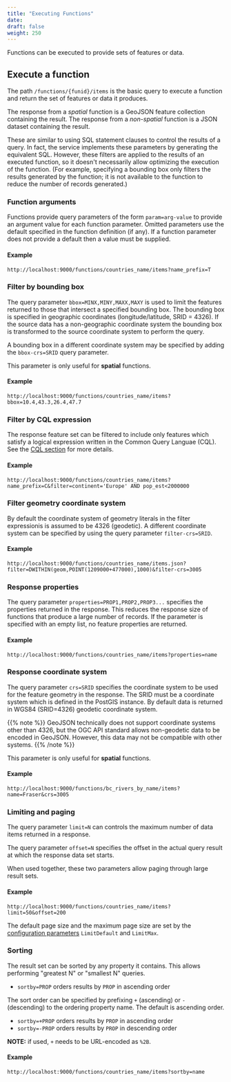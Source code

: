 ```yaml
---
title: "Executing Functions"
date:
draft: false
weight: 250
---
```


Functions can be executed to provide sets of features or data.

## Execute a function
The path `/functions/{funid}/items` is the basic query to execute
a function and return the set of features or data it produces.

The response from a _spatial_ function is a GeoJSON feature collection containing the result.
The response from a _non-spatial_ function is a JSON dataset containing the result.

These are similar to using SQL statement clauses to control the results of a query.
In fact, the service implements these parameters by generating the equivalent SQL.
However, these filters are applied to the results
of an executed function, so it doesn't necessarily allow optimizing the
execution of the function. (For example, specifying a bounding box only filters
the results generated by the function; it is not available to the
function to reduce the number of records generated.)

### Function arguments

Functions provide query parameters of the form `param=arg-value`
to provide an argument value for each function parameter.
Omitted parameters use the default specified in the function definition (if any).
If a function parameter does not provide a default
then a value must be supplied.

#### Example
```
http://localhost:9000/functions/countries_name/items?name_prefix=T
```

### Filter by bounding box

The query parameter `bbox=MINX,MINY,MAXX,MAXY`
is used to limit the features returned to those that intersect
a specified bounding box.
The bounding box is specified in geographic coordinates
(longitude/latitude, SRID = 4326).
If the source data has a non-geographic coordinate system
the bounding box is transformed to the source coordinate system
to perform the query.

A bounding box in a different coordinate system may be specified
by adding the `bbox-crs=SRID` query parameter.

This parameter is only useful for **spatial** functions.

#### Example
```
http://localhost:9000/functions/countries_name/items?bbox=10.4,43.3,26.4,47.7
```

### Filter by CQL expression

The response feature set can be filtered to include
only features which satisfy a logical expression written in
the Common Query Languae (CQL).
See the [CQL section](/query_data/cql/) for more details.

#### Example
```
http://localhost:9000/functions/countries_name/items?name_prefix=C&filter=continent='Europe' AND pop_est<2000000
```

### Filter geometry coordinate system

By default the coordinate system of geometry literals in the filter expressionis
is assumed to be 4326 (geodetic).
A different coordinate system
can be specified by using the query parameter `filter-crs=SRID`.

#### Example
```
http://localhost:9000/functions/countries_name/items.json?filter=DWITHIN(geom,POINT(1209000+477000),1000)&filter-crs=3005
```

### Response properties

The query parameter `properties=PROP1,PROP2,PROP3...`
specifies the properties returned in the response.
This reduces the response size of functions
that produce a large number of records.
If the parameter is specified with an empty list,
no feature properties are returned.

#### Example
```
http://localhost:9000/functions/countries_name/items?properties=name
```

### Response coordinate system

The query parameter `crs=SRID`
specifies the coordinate system to be used for the
feature geometry in the response.
The SRID must be a coordinate system which is defined in the PostGIS instance.
By default data is returned in WGS84 (SRID=4326) geodetic coordinate system.

{{% note %}}
GeoJSON technically does not support coordinate systems other than 4326,
but the OGC API standard allows non-geodetic data to be encoded in GeoJSON.
However, this data may not be compatible with other systems.
{{% /note %}}

This parameter is only useful for **spatial** functions.

#### Example
```
http://localhost:9000/functions/bc_rivers_by_name/items?name=Fraser&crs=3005
```

### Limiting and paging

The query parameter `limit=N` can controls
the maximum number of data items returned in a response.

The query parameter `offset=N` specifies the offset in the
actual query result at which the response data set starts.

When used together, these two parameters allow paging through large result
sets.

#### Example
```
http://localhost:9000/functions/countries_name/items?limit=50&offset=200
```

The default page size and the maximum page size
are set by the [configuration parameters](/installation/configuration/) `LimitDefault` and `LimitMax`.

### Sorting

The result set can be sorted by any property it contains.
This allows performing "greatest N" or "smallest N" queries.

* `sortby=PROP` orders results by `PROP` in ascending order

The sort order can be specified by prefixing `+` (ascending)
or `-` (descending) to the ordering property name.
The default is ascending order.

* `sortby=+PROP` orders results by `PROP` in ascending order
* `sortby=-PROP` orders results by `PROP` in descending order

**NOTE:** if used, `+` needs to be URL-encoded as `%2B`.

#### Example
```
http://localhost:9000/functions/countries_name/items?sortby=name
```
